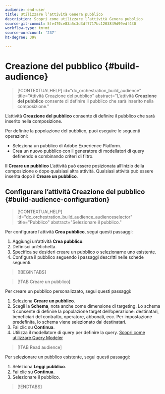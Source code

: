 ```yaml
---
audience: end-user
title: Utilizzare l’attività Genera pubblico
description: Scopri come utilizzare l’attività Genera pubblico
source-git-commit: 5fe470ce83a5c3d3df7717bc1203849d99edf430
workflow-type: tm+mt
source-wordcount: '237'
ht-degree: 39%

---
```



# Creazione del pubblico {#build-audience}

>[!CONTEXTUALHELP]
>id="dc_orchestration_build_audience"
>title="Attività Creazione del pubblico"
>abstract="L’attività **Creazione del pubblico** consente di definire il pubblico che sarà inserito nella composizione."

L’attività **Creazione del pubblico** consente di definire il pubblico che sarà inserito nella composizione.

Per definire la popolazione del pubblico, puoi eseguire le seguenti operazioni:

<!--* Select an existing audience, created as a list in the client console.-->
* Seleziona un pubblico di Adobe Experience Platform.
* Crea un nuovo pubblico con il generatore di modellatori di query definendo e combinando criteri di filtro.

Il **Creare un pubblico** L’attività può essere posizionata all’inizio della composizione o dopo qualsiasi altra attività. Qualsiasi attività può essere inserita dopo il **Creare un pubblico**.

## Configurare l’attività Creazione del pubblico {#build-audience-configuration}

>[!CONTEXTUALHELP]
>id="dc_orchestration_build_audience_audienceselector"
>title="Pubblico"
>abstract="Selezionare il pubblico."

Per configurare l’attività **Crea pubblico**, segui questi passaggi:

1. Aggiungi un’attività **Crea pubblico**.
1. Definisci un’etichetta.
1. Specifica se desideri creare un pubblico o selezionarne uno esistente.
1. Configura il pubblico seguendo i passaggi descritti nelle schede seguenti.

>[!BEGINTABS]

>[!TAB Creare un pubblico]

Per creare un pubblico personalizzato, segui questi passaggi:

1. Seleziona **Creare un pubblico**.
1. Scegli la **Schema**, nota anche come dimensione di targeting. Lo schema ti consente di definire la popolazione target dell’operazione: destinatari, beneficiari del contratto, operatore, abbonati, ecc. Per impostazione predefinita, lo schema viene selezionato dai destinatari.
1. Fai clic su **Continua**.
1. Utilizza il modellatore di query per definire la query. [Scopri come utilizzare Query Modeler](../../query/query-modeler-overview.md)

>[!TAB Read audience]

Per selezionare un pubblico esistente, segui questi passaggi:

1. Seleziona **Leggi pubblico**.
1. Fai clic su **Continua**.
1. Selezionare il pubblico.

>[!ENDTABS]

<!--
## Examples{#build-audience-examples}

Here is an example of a workflow with two **Build audience** activities. The first one targets the poker players audience, followed by an email delivery. The second one targets the VIP clients audience, followed by an SMS delivery.

![](../assets/workflow-audience-example.png)
-->
